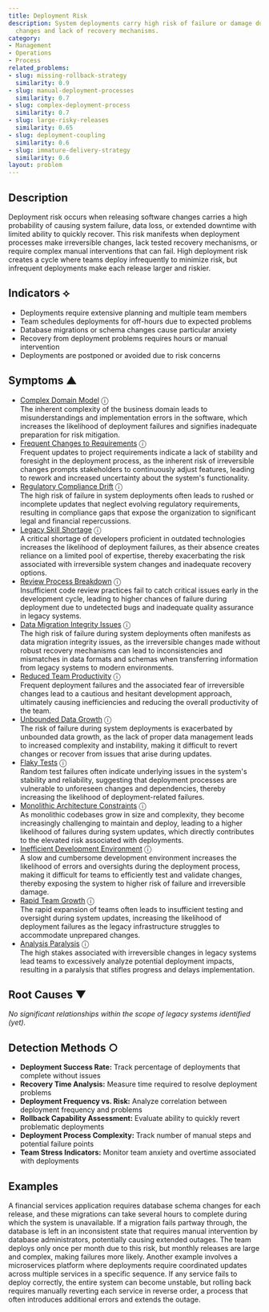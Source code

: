 ```yaml
---
title: Deployment Risk
description: System deployments carry high risk of failure or damage due to irreversible
  changes and lack of recovery mechanisms.
category:
- Management
- Operations
- Process
related_problems:
- slug: missing-rollback-strategy
  similarity: 0.9
- slug: manual-deployment-processes
  similarity: 0.7
- slug: complex-deployment-process
  similarity: 0.7
- slug: large-risky-releases
  similarity: 0.65
- slug: deployment-coupling
  similarity: 0.6
- slug: immature-delivery-strategy
  similarity: 0.6
layout: problem
---
```


## Description

Deployment risk occurs when releasing software changes carries a high probability of causing system failure, data loss, or extended downtime with limited ability to quickly recover. This risk manifests when deployment processes make irreversible changes, lack tested recovery mechanisms, or require complex manual interventions that can fail. High deployment risk creates a cycle where teams deploy infrequently to minimize risk, but infrequent deployments make each release larger and riskier.

## Indicators ⟡

- Deployments require extensive planning and multiple team members
- Team schedules deployments for off-hours due to expected problems
- Database migrations or schema changes cause particular anxiety
- Recovery from deployment problems requires hours or manual intervention
- Deployments are postponed or avoided due to risk concerns

## Symptoms ▲
- [Complex Domain Model](complex-domain-model.md) <span class="info-tooltip" title="Confidence: 0.488, Strength: 0.708">ⓘ</span>
<br/>  The inherent complexity of the business domain leads to misunderstandings and implementation errors in the software, which increases the likelihood of deployment failures and signifies inadequate preparation for risk mitigation.
- [Frequent Changes to Requirements](frequent-changes-to-requirements.md) <span class="info-tooltip" title="Confidence: 0.474, Strength: 0.686">ⓘ</span>
<br/>  Frequent updates to project requirements indicate a lack of stability and foresight in the deployment process, as the inherent risk of irreversible changes prompts stakeholders to continuously adjust features, leading to rework and increased uncertainty about the system's functionality.
- [Regulatory Compliance Drift](regulatory-compliance-drift.md) <span class="info-tooltip" title="Confidence: 0.437, Strength: 0.741">ⓘ</span>
<br/>  The high risk of failure in system deployments often leads to rushed or incomplete updates that neglect evolving regulatory requirements, resulting in compliance gaps that expose the organization to significant legal and financial repercussions.
- [Legacy Skill Shortage](legacy-skill-shortage.md) <span class="info-tooltip" title="Confidence: 0.395, Strength: 0.711">ⓘ</span>
<br/>  A critical shortage of developers proficient in outdated technologies increases the likelihood of deployment failures, as their absence creates reliance on a limited pool of expertise, thereby exacerbating the risk associated with irreversible system changes and inadequate recovery options.
- [Review Process Breakdown](review-process-breakdown.md) <span class="info-tooltip" title="Confidence: 0.387, Strength: 0.609">ⓘ</span>
<br/>  Insufficient code review practices fail to catch critical issues early in the development cycle, leading to higher chances of failure during deployment due to undetected bugs and inadequate quality assurance in legacy systems.
- [Data Migration Integrity Issues](data-migration-integrity-issues.md) <span class="info-tooltip" title="Confidence: 0.366, Strength: 0.672">ⓘ</span>
<br/>  The high risk of failure during system deployments often manifests as data migration integrity issues, as the irreversible changes made without robust recovery mechanisms can lead to inconsistencies and mismatches in data formats and schemas when transferring information from legacy systems to modern environments.
- [Reduced Team Productivity](reduced-team-productivity.md) <span class="info-tooltip" title="Confidence: 0.362, Strength: 0.664">ⓘ</span>
<br/>  Frequent deployment failures and the associated fear of irreversible changes lead to a cautious and hesitant development approach, ultimately causing inefficiencies and reducing the overall productivity of the team.
- [Unbounded Data Growth](unbounded-data-growth.md) <span class="info-tooltip" title="Confidence: 0.341, Strength: 0.693">ⓘ</span>
<br/>  The risk of failure during system deployments is exacerbated by unbounded data growth, as the lack of proper data management leads to increased complexity and instability, making it difficult to revert changes or recover from issues that arise during updates.
- [Flaky Tests](flaky-tests.md) <span class="info-tooltip" title="Confidence: 0.339, Strength: 0.667">ⓘ</span>
<br/>  Random test failures often indicate underlying issues in the system's stability and reliability, suggesting that deployment processes are vulnerable to unforeseen changes and dependencies, thereby increasing the likelihood of deployment-related failures.
- [Monolithic Architecture Constraints](monolithic-architecture-constraints.md) <span class="info-tooltip" title="Confidence: 0.338, Strength: 0.749">ⓘ</span>
<br/>  As monolithic codebases grow in size and complexity, they become increasingly challenging to maintain and deploy, leading to a higher likelihood of failures during system updates, which directly contributes to the elevated risk associated with deployments.
- [Inefficient Development Environment](inefficient-development-environment.md) <span class="info-tooltip" title="Confidence: 0.337, Strength: 0.652">ⓘ</span>
<br/>  A slow and cumbersome development environment increases the likelihood of errors and oversights during the deployment process, making it difficult for teams to efficiently test and validate changes, thereby exposing the system to higher risk of failure and irreversible damage.
- [Rapid Team Growth](rapid-team-growth.md) <span class="info-tooltip" title="Confidence: 0.334, Strength: 0.745">ⓘ</span>
<br/>  The rapid expansion of teams often leads to insufficient testing and oversight during system updates, increasing the likelihood of deployment failures as the legacy infrastructure struggles to accommodate unprepared changes.
- [Analysis Paralysis](analysis-paralysis.md) <span class="info-tooltip" title="Confidence: 0.324, Strength: 0.710">ⓘ</span>
<br/>  The high stakes associated with irreversible changes in legacy systems lead teams to excessively analyze potential deployment impacts, resulting in a paralysis that stifles progress and delays implementation.

## Root Causes ▼

*No significant relationships within the scope of legacy systems identified (yet).*

## Detection Methods ○

- **Deployment Success Rate:** Track percentage of deployments that complete without issues
- **Recovery Time Analysis:** Measure time required to resolve deployment problems
- **Deployment Frequency vs. Risk:** Analyze correlation between deployment frequency and problems
- **Rollback Capability Assessment:** Evaluate ability to quickly revert problematic deployments
- **Deployment Process Complexity:** Track number of manual steps and potential failure points
- **Team Stress Indicators:** Monitor team anxiety and overtime associated with deployments

## Examples

A financial services application requires database schema changes for each release, and these migrations can take several hours to complete during which the system is unavailable. If a migration fails partway through, the database is left in an inconsistent state that requires manual intervention by database administrators, potentially causing extended outages. The team deploys only once per month due to this risk, but monthly releases are large and complex, making failures more likely. Another example involves a microservices platform where deployments require coordinated updates across multiple services in a specific sequence. If any service fails to deploy correctly, the entire system can become unstable, but rolling back requires manually reverting each service in reverse order, a process that often introduces additional errors and extends the outage.
